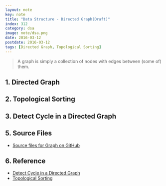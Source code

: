 ```yaml
---
layout: note
key: note
title: "Data Structure - Directed Graph(Draft)"
index: 312
category: dsa
image: note/dsa.png
date: 2016-03-12
postdate: 2016-03-12
tags: [Directed Graph, Topological Sorting]
---
```


> A graph is simply a collection of nodes with edges between (some of) them.

## 1. Directed Graph

## 2. Topological Sorting

## 3. Detect Cycle in a Directed Graph

## 5. Source Files
* [Source files for Graph on GitHub](https://github.com/jojozhuang/DataStructure/tree/master/Graph)

## 6. Reference
* [Detect Cycle in a Directed Graph](https://www.geeksforgeeks.org/?p=18516/)
* [Topological Sorting](https://www.geeksforgeeks.org/topological-sorting/)
